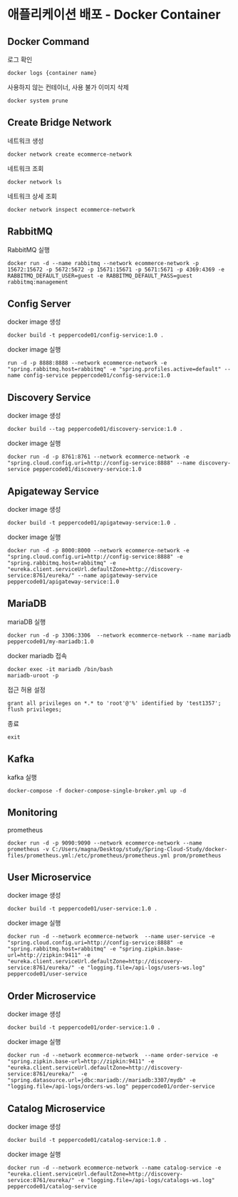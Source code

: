 # 애플리케이션 배포 - Docker Container
## Docker Command
로그 확인
```
docker logs {container name}
```
사용하지 않는 컨테이너, 사용 불가 이미지 삭제
```
docker system prune
```

## Create Bridge Network

네트워크 생성
```
docker network create ecommerce-network
```
네트워크 조회
```
docker network ls
```
네트워크 상세 조회
``` 
docker network inspect ecommerce-network
```

## RabbitMQ
RabbitMQ 실행
```
docker run -d --name rabbitmq --network ecommerce-network -p 15672:15672 -p 5672:5672 -p 15671:15671 -p 5671:5671 -p 4369:4369 -e RABBITMQ_DEFAULT_USER=guest -e RABBITMQ_DEFAULT_PASS=guest rabbitmq:management
```

## Config Server
docker image 생성
```
docker build -t peppercode01/config-service:1.0 .
```
docker image 실행
```
run -d -p 8888:8888 --network ecommerce-network -e "spring.rabbitmq.host=rabbitmq" -e "spring.profiles.active=default" --name config-service peppercode01/config-service:1.0
```

## Discovery Service
docker image 생성
```
docker build --tag peppercode01/discovery-service:1.0 .
```
docker image 실행
```
docker run -d -p 8761:8761 --network ecommerce-network -e "spring.cloud.config.uri=http://config-service:8888" --name discovery-service peppercode01/discovery-service:1.0
```

## Apigateway Service
docker image 생성
```
docker build -t peppercode01/apigateway-service:1.0 .
```
docker image 실행
```
docker run -d -p 8000:8000 --network ecommerce-network -e "spring.cloud.config.uri=http://config-service:8888" -e "spring.rabbitmq.host=rabbitmq" -e "eureka.client.serviceUrl.defaultZone=http://discovery-service:8761/eureka/" --name apigateway-service peppercode01/apigateway-service:1.0
```

## MariaDB
mariaDB 실행
```
docker run -d -p 3306:3306  --network ecommerce-network --name mariadb peppercode01/my-mariadb:1.0
```
docker mariadb 접속
```
docker exec -it mariadb /bin/bash
mariadb-uroot -p
```
접근 허용 설정
```
grant all privileges on *.* to 'root'@'%' identified by 'test1357';
flush privileges;
```
종료
```
exit
```

## Kafka
kafka 실행
```
docker-compose -f docker-compose-single-broker.yml up -d
```

## Monitoring
prometheus
```
docker run -d -p 9090:9090 --network ecommerce-network --name prometheus -v C:/Users/magna/Desktop/study/Spring-Cloud-Study/docker-files/prometheus.yml:/etc/prometheus/prometheus.yml prom/prometheus
```

## User Microservice
docker image 생성
```
docker build -t peppercode01/user-service:1.0 .
```
docker image 실행
```
docker run -d --network ecommerce-network  --name user-service -e "spring.cloud.config.uri=http://config-service:8888" -e "spring.rabbitmq.host=rabbitmq" -e "spring.zipkin.base-url=http://zipkin:9411" -e "eureka.client.serviceUrl.defaultZone=http://discovery-service:8761/eureka/" -e "logging.file=/api-logs/users-ws.log" peppercode01/user-service
```

## Order Microservice
docker image 생성
```
docker build -t peppercode01/order-service:1.0 .
```
docker image 실행
```
docker run -d --network ecommerce-network  --name order-service -e "spring.zipkin.base-url=http://zipkin:9411" -e "eureka.client.serviceUrl.defaultZone=http://discovery-service:8761/eureka/"  -e "spring.datasource.url=jdbc:mariadb://mariadb:3307/mydb" -e "logging.file=/api-logs/orders-ws.log" peppercode01/order-service
```

## Catalog Microservice
docker image 생성
```
docker build -t peppercode01/catalog-service:1.0 .
```
docker image 실행
```
docker run -d --network ecommerce-network --name catalog-service -e "eureka.client.serviceUrl.defaultZone=http://discovery-service:8761/eureka/" -e "logging.file=/api-logs/catalogs-ws.log" peppercode01/catalog-service
```
